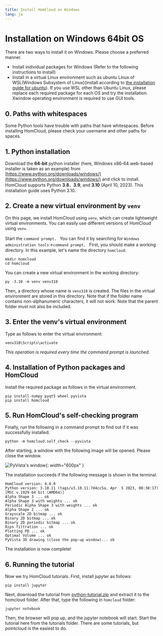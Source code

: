 ```yaml
---
title: Install HomCloud on Windows
lang: ja
---
```


# Installation on Windows 64bit OS

There are two ways to install it on Windows. Please choose a preferred manner.

 * Install individual packages for Windows (Refer to the following instructions to install)
 * Install in a virtual Linux environment such as ubuntu Linux of WSL(Windows Subsystem of Linux)(install according to [the installation guide for ubuntu](install_guide_for_Ubuntu.html)). If you use WSL other than Ubuntu Linux, please replace each required package for each OS and try the installation. Xwindow operating environment is required to use GUI tools.


## 0. Paths with whitespaces

Some Python tools have trouble with paths that have whitespaces. 
Before installing HomCloud, please check your username and other paths for spaces.

## 1. Python installation

Download the **64-bit** python installer (here, Windows x86-64 web-based installer is taken as an example) from [https://www.python.org/downloads/windows/](https://www.python.org/downloads/windows/) and click to install.
HomCloud supports Python **3.8**，**3.9**, and **3.10** (April 10, 2023).
This installation guide uses Python 3.10.

## 2. Create a new virtual environment by `venv`

On this page, we install HomCloud using `venv`, which can create lightweight virtual environments.
You can easily use different versions of HomCloud using `venv`.

Start the `command prompt`．
You can find it by searching for `Windows administration tools`→`command prompt`．
First, you should make a working directory. In this example, let's name the directory `homcloud`:

    mkdir homcloud
    cd homcloud

You can create a new virtual environment in the working directory:

    py -3.10 -m venv venv310

Then, a directory whose name is `venv310` is created. The files in the virtual environment are stored in this directory.
Note that if the folder name contains non-alphanumeric characters, it will not work. Note that the parent folder must not also be included.


## 3. Enter the venv's virtual environment

Type as follows to enter the virtual environment:

    venv310\Scripts\activate

*This operation is required every time the command prompt is launched.*

## 4. Installation of Python packages and HomCloud

Install the required package as follows in the virtual environment.

    pip install numpy pyqt5 wheel pyvista
    pip install homcloud

## 5. Run HomCloud's self-checking program

Finally, run the following in a command prompt to find out if it was successfully installed.

    python -m homcloud.self_check --pyvista

After starting, a window with the following image will be opened. Please close the window.

![PyVista's window](/images/screenshot-selfcheck-pyvista.png){: width="600px" }

The installation succeeds if the following message is shown in the terminal.

    HomCloud version: 4.0.0
    Python version: 3.10.11 (tags/v3.10.11:7d4cc5a, Apr  5 2023, 00:38:17) [MSC v.1929 64 bit (AMD64)]
    Alpha Shape 3 ... ok
    Alpha Shape 3 with weights ... ok
    Periodic Alpha Shape 3 with weights ... ok
    Alpha Shape 2 ... ok
    Grayscale 2D bitmap ... ok
    Binary 2D bitmap ... ok
    Binary 2D periodic bitmap ... ok
    Rips filtration ... ok
    Plotting PD ... ok
    Optimal Volume ... ok
    PyVista 3D drawing (close the pop-up window)... ok

The installation is now complete!

## 6. Running the tutorial

Now we try HomCloud tutorials. 
First, install jupyter as follows:

    pip install jupyter

Next, download the tutorial from [python-tutorial.zip](/download/python-tutorial.zip) and extract it to the homcloud folder.
After that, type the following in `homcloud` folder:

    jupyter notebook

Then, the browser will pop up, and the jupyter notebook will start.
Start the tutorial here from the tutorials folder. There are some tutorials, but pointcloud is the easiest to do.
